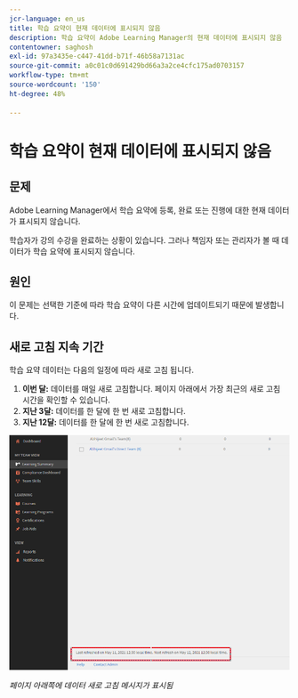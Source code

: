 ```yaml
---
jcr-language: en_us
title: 학습 요약이 현재 데이터에 표시되지 않음
description: 학습 요약이 Adobe Learning Manager의 현재 데이터에 표시되지 않음
contentowner: saghosh
exl-id: 97a3435e-c447-41dd-b71f-46b58a7131ac
source-git-commit: a0c01c0d691429bd66a3a2ce4cfc175ad0703157
workflow-type: tm+mt
source-wordcount: '150'
ht-degree: 48%

---
```


# 학습 요약이 현재 데이터에 표시되지 않음

## 문제

Adobe Learning Manager에서 학습 요약에 등록, 완료 또는 진행에 대한 현재 데이터가 표시되지 않습니다.

학습자가 강의 수강을 완료하는 상황이 있습니다. 그러나 책임자 또는 관리자가 볼 때 데이터가 학습 요약에 표시되지 않습니다.

## 원인

이 문제는 선택한 기준에 따라 학습 요약이 다른 시간에 업데이트되기 때문에 발생합니다.

## 새로 고침 지속 기간

학습 요약 데이터는 다음의 일정에 따라 새로 고침 됩니다.

1. **이번 달:** 데이터를 매일 새로 고침합니다. 페이지 아래에서 가장 최근의 새로 고침 시간을 확인할 수 있습니다.
1. **지난 3달:** 데이터를 한 달에 한 번 새로 고침합니다.
1. **지난 12달:** 데이터를 한 달에 한 번 새로 고침합니다.

![](assets/learning-summary.png)

*페이지 아래쪽에 데이터 새로 고침 메시지가 표시됨*
